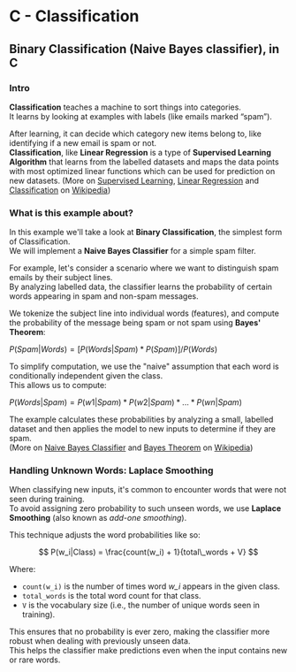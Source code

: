 # C - Classification

## Binary Classification (Naive Bayes classifier), in C

### Intro

**Classification** teaches a machine to sort things into categories.  
It learns by looking at examples with labels (like emails marked “spam”).

After learning, it can decide which category new items belong to, like identifying if a new email is spam or not.  
**Classification**, like **Linear Regression** is a type of **Supervised Learning Algorithm** that learns from the labelled datasets and maps the data points with most optimized linear functions which can be used for prediction on new datasets.
(More on [Supervised Learning](https://en.wikipedia.org/wiki/Supervised_learning), [Linear Regression](https://en.wikipedia.org/wiki/Linear_regression) and [Classification](https://en.wikipedia.org/wiki/Classification) on [Wikipedia](https://en.wikipedia.org/))

### What is this example about?

In this example we'll take a look at **Binary Classification**, the simplest form of Classification.  
We will implement a **Naive Bayes Classifier** for a simple spam filter.

For example, let's consider a scenario where we want to distinguish spam emails by their subject lines.  
By analyzing labelled data, the classifier learns the probability of certain words appearing in spam and non-spam messages.

We tokenize the subject line into individual words (features), and compute the probability of the message being spam or not spam using **Bayes' Theorem**:

$P(Spam|Words) = [P(Words|Spam) * P(Spam)] / P(Words)$

To simplify computation, we use the "naive" assumption that each word is conditionally independent given the class.  
This allows us to compute:

$P(Words|Spam) = P(w1|Spam) * P(w2|Spam) * ... * P(wn|Spam)$

The example calculates these probabilities by analyzing a small, labelled dataset and then applies the model to new inputs to determine if they are spam.  
(More on [Naive Bayes Classifier](https://en.wikipedia.org/wiki/Naive_Bayes_classifier) and [Bayes Theorem](https://en.wikipedia.org/wiki/Bayes%27_theorem) on [Wikipedia](https://en.wikipedia.org/))

### Handling Unknown Words: Laplace Smoothing

When classifying new inputs, it's common to encounter words that were not seen during training.  
To avoid assigning zero probability to such unseen words, we use **Laplace Smoothing** (also known as *add-one smoothing*).

This technique adjusts the word probabilities like so:

$$
P(w_i|Class) = \frac{count(w_i) + 1}{total\_words + V}
$$

Where:

- `count(w_i)` is the number of times word *w_i* appears in the given class.
- `total_words` is the total word count for that class.
- `V` is the vocabulary size (i.e., the number of unique words seen in training).

This ensures that no probability is ever zero, making the classifier more robust when dealing with previously unseen data.  
This helps the classifier make predictions even when the input contains new or rare words.
